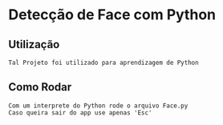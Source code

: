 # Detecção de Face com Python
  ## Utilização
    Tal Projeto foi utilizado para aprendizagem de Python
  ## Como Rodar
    Com um interprete do Python rode o arquivo Face.py
    Caso queira sair do app use apenas 'Esc'